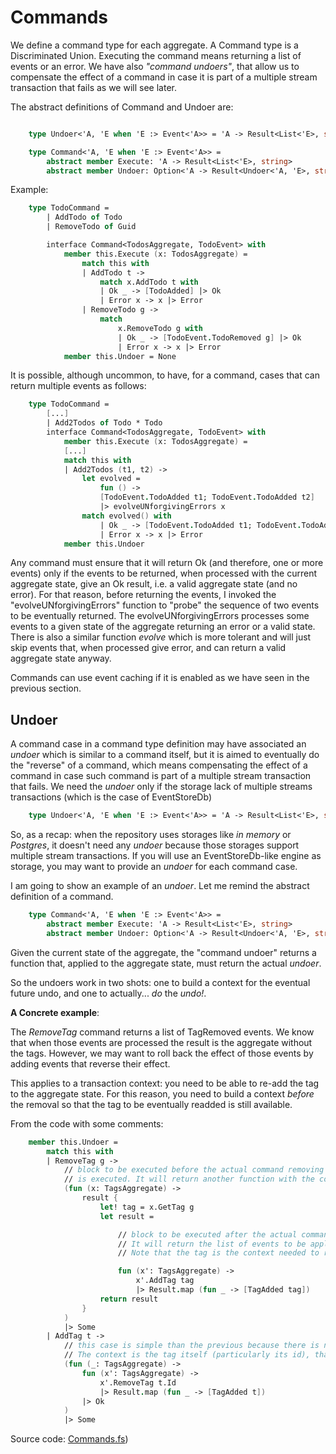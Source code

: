 # Commands

We define a command type for each aggregate.
A Command type is a Discriminated Union. Executing the command means returning a list of events or an error.
We have also _"command undoers"_, that allow us to compensate the effect of a command in case it is part of a multiple stream transaction that fails as we will see later.

The abstract definitions of Command and Undoer  are:

```FSharp

    type Undoer<'A, 'E when 'E :> Event<'A>> = 'A -> Result<List<'E>, string>

    type Command<'A, 'E when 'E :> Event<'A>> =
        abstract member Execute: 'A -> Result<List<'E>, string>
        abstract member Undoer: Option<'A -> Result<Undoer<'A, 'E>, string>>

```

Example:

```FSharp
    type TodoCommand =
        | AddTodo of Todo
        | RemoveTodo of Guid

        interface Command<TodosAggregate, TodoEvent> with
            member this.Execute (x: TodosAggregate) =
                match this with
                | AddTodo t -> 
                    match x.AddTodo t with
                    | Ok _ -> [TodoAdded] |> Ok
                    | Error x -> x |> Error
                | RemoveTodo g ->
                    match
                        x.RemoveTodo g with
                        | Ok _ -> [TodoEvent.TodoRemoved g] |> Ok
                        | Error x -> x |> Error
            member this.Undoer = None
```

It is possible, although uncommon, to have, for a command, cases that can return multiple events as follows:

```FSharp
    type TodoCommand =
        [...]
        | Add2Todos of Todo * Todo
        interface Command<TodosAggregate, TodoEvent> with
            member this.Execute (x: TodosAggregate) =
            [...]
            match this with
            | Add2Todos (t1, t2) -> 
                let evolved =
                    fun () ->
                    [TodoEvent.TodoAdded t1; TodoEvent.TodoAdded t2]
                    |> evolveUNforgivingErrors x
                match evolved() with
                    | Ok _ -> [TodoEvent.TodoAdded t1; TodoEvent.TodoAdded t2] |> Ok
                    | Error x -> x |> Error
            member this.Undoer

```
Any command must ensure that it will return Ok (and therefore, one or more events) only if the events to be returned, when processed with the current aggregate state, give an Ok result, i.e. a valid aggregate state (and no error). 
For that reason, before returning the events, I invoked the "evolveUNforgivingErrors" function to "probe" the sequence of two events to be eventually returned. 
The evolveUNforgivingErrors processes some events to a given state of the aggregate returning an error or a valid state.
There is also a similar function _evolve_ which is more tolerant and will just skip events that, when processed give error, and can return a valid aggregate state anyway. 

Commands can use event caching if it is enabled as we have seen in the previous section.

## Undoer

A command case in a command type definition may have associated an _undoer_ which is similar to a command itself, but it is aimed to eventually do the "reverse" of a command, which means compensating the effect of a command in case such command is part of a multiple stream transaction that fails. We need the _undoer_ only if the storage lack of multiple streams transactions (which is the case of EventStoreDb)

```FSharp
    type Undoer<'A, 'E when 'E :> Event<'A>> = 'A -> Result<List<'E>, string>
```

So, as a recap: when the repository uses storages like _in memory_ or _Postgres_, it doesn't need any _undoer_ because those storages support multiple stream transactions.
If you will use an EventStoreDb-like engine as storage, you may want to provide an _undoer_ for each command case.

I am going to show an example of an _undoer_. Let me remind the abstract definition of a command.

```FSharp
    type Command<'A, 'E when 'E :> Event<'A>> =
        abstract member Execute: 'A -> Result<List<'E>, string>
        abstract member Undoer: Option<'A -> Result<Undoer<'A, 'E>, string>>
```


Given the current state of the aggregate, the "command undoer" returns a function that, applied to the aggregate state, must return the actual _undoer_.

So the undoers work in two shots: one to build a context for the eventual future undo, and one to actually... _do_ the _undo!_. 

__A Concrete example__:

The _RemoveTag_ command returns a list of TagRemoved events. We know that when those events are processed the result is the aggregate without the tags.
However, we may want to roll back the effect of those events by adding events that reverse their effect.

This applies to a transaction context: you need to be able to re-add the tag to the aggregate state. For this reason, you need to build a context _before_ the removal so that the tag to be eventually readded is still available.

From the code with some comments:

```Fsharp
    member this.Undoer = 
        match this with
        | RemoveTag g -> 
            // block to be executed before the actual command removing tag 
            // is executed. It will return another function with the context needed (the tag itself)
            (fun (x: TagsAggregate) ->
                result {
                    let! tag = x.GetTag g
                    let result =

                        // block to be executed after the actual command removing tag is executed.  
                        // It will return the list of events to be applied to the aggregate state to compensate the effect of the command. 
                        // Note that the tag is the context needed to readd the tag to the aggregate state.

                        fun (x': TagsAggregate) ->
                            x'.AddTag tag 
                            |> Result.map (fun _ -> [TagAdded tag])
                    return result
                }
            )
            |> Some
        | AddTag t ->
            // this case is simple than the previous because there is no need to retrieve anything from the context before the command is executed. 
            // The context is the tag itself (particularly its id), that can't be lost during the transaction.
            (fun (_: TagsAggregate) ->
                fun (x': TagsAggregate) ->
                    x'.RemoveTag t.Id 
                    |> Result.map (fun _ -> [TagAdded t])
                |> Ok
            )
            |> Some

```


Source code: [Commands.fs](https://github.com/tonyx/Sharpino/blob/main/Sharpino.Sample/aggregates/Todos/Commands.fs))


